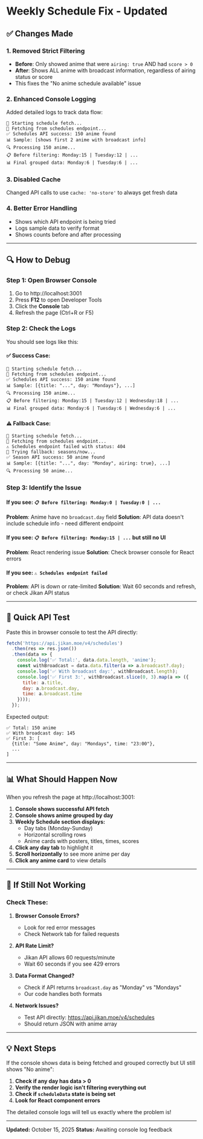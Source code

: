 # Weekly Schedule Fix - Updated

## ✅ Changes Made

### 1. **Removed Strict Filtering**
- **Before**: Only showed anime that were `airing: true` AND had `score > 0`
- **After**: Shows ALL anime with broadcast information, regardless of airing status or score
- This fixes the "No anime schedule available" issue

### 2. **Enhanced Console Logging**
Added detailed logs to track data flow:
```
🔄 Starting schedule fetch...
📡 Fetching from schedules endpoint...
✅ Schedules API success: 150 anime found
📊 Sample: [shows first 2 anime with broadcast info]
🔍 Processing 150 anime...
📋 Before filtering: Monday:15 | Tuesday:12 | ...
📊 Final grouped data: Monday:6 | Tuesday:6 | ...
```

### 3. **Disabled Cache**
Changed API calls to use `cache: 'no-store'` to always get fresh data

### 4. **Better Error Handling**
- Shows which API endpoint is being tried
- Logs sample data to verify format
- Shows counts before and after processing

---

## 🔍 How to Debug

### Step 1: Open Browser Console
1. Go to http://localhost:3001
2. Press **F12** to open Developer Tools
3. Click the **Console** tab
4. Refresh the page (Ctrl+R or F5)

### Step 2: Check the Logs
You should see logs like this:

#### ✅ **Success Case:**
```
🔄 Starting schedule fetch...
📡 Fetching from schedules endpoint...
✅ Schedules API success: 150 anime found
📊 Sample: [{title: "...", day: "Mondays"}, ...]
🔍 Processing 150 anime...
📋 Before filtering: Monday:15 | Tuesday:12 | Wednesday:18 | ...
📊 Final grouped data: Monday:6 | Tuesday:6 | Wednesday:6 | ...
```

#### ⚠️ **Fallback Case:**
```
🔄 Starting schedule fetch...
📡 Fetching from schedules endpoint...
⚠️ Schedules endpoint failed with status: 404
🔄 Trying fallback: seasons/now...
✅ Season API success: 50 anime found
📊 Sample: [{title: "...", day: "Monday", airing: true}, ...]
🔍 Processing 50 anime...
```

### Step 3: Identify the Issue

#### **If you see:** `📋 Before filtering: Monday:0 | Tuesday:0 | ...`
**Problem**: Anime have no `broadcast.day` field
**Solution**: API data doesn't include schedule info - need different endpoint

#### **If you see:** `📋 Before filtering: Monday:15 | ...` but still no UI
**Problem**: React rendering issue
**Solution**: Check browser console for React errors

#### **If you see:** `⚠️ Schedules endpoint failed`
**Problem**: API is down or rate-limited
**Solution**: Wait 60 seconds and refresh, or check Jikan API status

---

## 🧪 Quick API Test

Paste this in browser console to test the API directly:

```javascript
fetch('https://api.jikan.moe/v4/schedules')
  .then(res => res.json())
  .then(data => {
    console.log('✅ Total:', data.data.length, 'anime');
    const withBroadcast = data.data.filter(a => a.broadcast?.day);
    console.log('✅ With broadcast day:', withBroadcast.length);
    console.log('✅ First 3:', withBroadcast.slice(0, 3).map(a => ({
      title: a.title,
      day: a.broadcast.day,
      time: a.broadcast.time
    })));
  });
```

Expected output:
```
✅ Total: 150 anime
✅ With broadcast day: 145
✅ First 3: [
  {title: "Some Anime", day: "Mondays", time: "23:00"},
  ...
]
```

---

## 📊 What Should Happen Now

When you refresh the page at http://localhost:3001:

1. **Console shows successful API fetch**
2. **Console shows anime grouped by day**
3. **Weekly Schedule section displays:**
   - Day tabs (Monday-Sunday)
   - Horizontal scrolling rows
   - Anime cards with posters, titles, times, scores
4. **Click any day tab** to highlight it
5. **Scroll horizontally** to see more anime per day
6. **Click any anime card** to view details

---

## 🚨 If Still Not Working

### Check These:

1. **Browser Console Errors?**
   - Look for red error messages
   - Check Network tab for failed requests

2. **API Rate Limit?**
   - Jikan API allows 60 requests/minute
   - Wait 60 seconds if you see 429 errors

3. **Data Format Changed?**
   - Check if API returns `broadcast.day` as "Monday" vs "Mondays"
   - Our code handles both formats

4. **Network Issues?**
   - Test API directly: https://api.jikan.moe/v4/schedules
   - Should return JSON with anime array

---

## 💡 Next Steps

If the console shows data is being fetched and grouped correctly but UI still shows "No anime":

1. **Check if any day has data > 0**
2. **Verify the render logic isn't filtering everything out**
3. **Check if `scheduleData` state is being set**
4. **Look for React component errors**

The detailed console logs will tell us exactly where the problem is!

---

**Updated:** October 15, 2025
**Status:** Awaiting console log feedback
